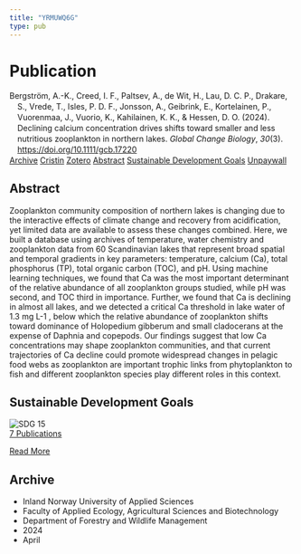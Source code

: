 ```yaml
---
title: "YRMUWQ6G"
type: pub
---
```

<h1>Publication</h1>
<article id="csl-bib-container-YRMUWQ6G" class="csl-bib-container">
  <div class="csl-bib-body" style="line-height: 1.35; padding-left: 1em; text-indent:-1em;">
  <div class="csl-entry">Bergstr&#xF6;m, A.-K., Creed, I. F., Paltsev, A., de Wit, H., Lau, D. C. P., Drakare, S., Vrede, T., Isles, P. D. F., Jonsson, A., Geibrink, E., Kortelainen, P., Vuorenmaa, J., Vuorio, K., Kahilainen, K. K., &amp; Hessen, D. O. (2024). Declining calcium concentration drives shifts toward smaller and less nutritious zooplankton in northern lakes. <i>Global Change Biology</i>, <i>30</i>(3). <a href="https://doi.org/10.1111/gcb.17220">https://doi.org/10.1111/gcb.17220</a></div>
</div>
  <div class="csl-bib-buttons">
    <a href="#taxonomy-article-YRMUWQ6G" class="csl-bib-button">Archive</a>
    <a href="https://app.cristin.no/results/show.jsf?id=2260477" alt="Cristin URL" class="csl-bib-button">Cristin</a>
    <a href="http://zotero.org/groups/5402882/items/YRMUWQ6G" alt="Zotero URL" class="csl-bib-button">Zotero</a>
    <a href="#abstract-article-YRMUWQ6G" class="csl-bib-button">Abstract</a>
    <a href="#sdg-article-YRMUWQ6G" class="csl-bib-button">Sustainable Development Goals</a>
    <a href="https://onlinelibrary.wiley.com/doi/pdfdirect/10.1111/gcb.17220" class="csl-bib-button">Unpaywall</a>
  </div>
  <div id="csl-bib-meta-container-YRMUWQ6G"></div>
</article>
<div id="csl-bib-meta-YRMUWQ6G" class="csl-bib-meta">
  <article id="abstract-article-YRMUWQ6G" class="abstract-article">
    <h1>Abstract</h1>
    Zooplankton community composition of northern lakes is changing due to the interactive effects of climate change and recovery from acidification, yet limited data are available to assess these changes combined. Here, we built a database using archives of temperature, water chemistry and zooplankton data from 60 Scandinavian lakes that represent broad spatial and temporal gradients in key parameters: temperature, calcium (Ca), total phosphorus (TP), total organic carbon (TOC), and pH. Using machine learning techniques, we found that Ca was the most important determinant of the relative abundance of all zooplankton groups studied, while pH was second, and TOC third in importance. Further, we found that Ca is declining in almost all lakes, and we detected a critical Ca threshold in lake water of 1.3 mg L-1 , below which the relative abundance of zooplankton shifts toward dominance of Holopedium gibberum and small cladocerans at the expense of Daphnia and copepods. Our findings suggest that low Ca concentrations may shape zooplankton communities, and that current trajectories of Ca decline could promote widespread changes in pelagic food webs as zooplankton are important trophic links from phytoplankton to fish and different zooplankton species play different roles in this context.
  </article>
  <article id="sdg-article-YRMUWQ6G" class="sdg-article">
    <h1>Sustainable Development Goals</h1>
    <div class="sdg-container"><div id="sdg15" class="sdg"> <img src="{{< params subfolder >}}images/sdg/sdg15_en.png" class="image" alt="SDG 15"> <div class="sdg-overlay"> <a href="{{< params subfolder >}}en/archive/?sdg=15#archive" class="sdg-publication-count"><span>7</span> Publications</a> <p><a href="https://sdgs.un.org/goals/goal15" class="sdg-read-more">Read More</a></p> </div> </div></div>
  </article>
  <article id="taxonomy-article-YRMUWQ6G" class="taxonomy-article">
    <h1>Archive</h1>
    <ul>
      <li>Inland Norway University of Applied Sciences</li>
      <li>Faculty of Applied Ecology, Agricultural Sciences and Biotechnology</li>
      <li>Department of Forestry and Wildlife Management</li>
      <li>2024</li>
      <li>April</li>
    </ul>
  </article>
</div>
